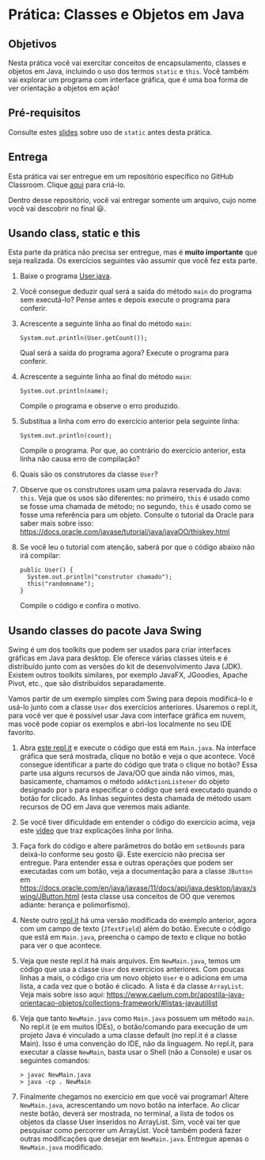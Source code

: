 # Prática: Classes e Objetos em Java


## Objetivos
Nesta prática você vai exercitar conceitos de encapsulamento, classes e objetos em Java, incluindo o uso dos termos `static` e `this`. Você também vai explorar um programa com interface gráfica, que é uma boa forma de ver orientação a objetos em ação!

## Pré-requisitos

Consulte estes [slides](https://docs.google.com/presentation/d/1fdbKfM4GmvfZxQVXi_5fBL7HetkdCx74z-Ih0vjmQZw/edit?usp=sharing) sobre uso de `static` antes desta prática.

## Entrega

Esta prática vai ser entregue em um repositório específico no GitHub Classroom. Clique [aqui](https://classroom.github.com/a/YIR36uYO) para criá-lo. 

Dentro desse repositório, você vai entregar somente um arquivo, cujo nome você vai descobrir no final :smiley:.



## Usando class, static e this



Esta parte da prática não precisa ser entregue, mas é **muito importante** que seja realizada. Os exercícios seguintes vão assumir que você fez esta parte.

1. Baixe o programa [User.java](src/User.java).

2. Você consegue deduzir qual será a saída do método `main` do programa sem executá-lo? Pense antes e depois execute o programa para conferir.

3. Acrescente a seguinte linha ao final do método `main`:
   ```
   System.out.println(User.getCount());
   ```
   Qual será a saída do programa agora? Execute o programa para conferir.
   
4. Acrescente a seguinte linha ao final do método `main`:
   ```
   System.out.println(name);
   ```
   Compile o programa e observe o erro produzido.

5. Substitua a linha com erro do exercício anterior pela seguinte linha:
   ```
   System.out.println(count);
   ```
   Compile o programa. Por que, ao contrário do exercício anterior, esta linha não causa erro de compilação?
   
6. Quais são os construtores da classe `User`?

7. Observe que os construtores usam uma palavra reservada do Java: `this`.  Veja que os usos são diferentes: no primeiro, `this` é usado como se fosse uma chamada de método; no segundo, `this` é usado como se fosse uma referência para um objeto. Consulte o tutorial da Oracle para saber mais sobre isso: https://docs.oracle.com/javase/tutorial/java/javaOO/thiskey.html


8. Se você leu o tutorial com atenção, saberá por que o código abaixo não irá compilar:
   ```
   public User() {
     System.out.println("construtor chamado");
     this("randomname");
   }
   ```
   Compile o código e confira o motivo.
   


## Usando classes do pacote Java Swing
   
   
Swing é um dos toolkits que podem ser usados para criar interfaces gráficas em Java para desktop. Ele oferece várias classes úteis e é distribuído junto com as versões do kit de desenvolvimento Java (JDK). Existem outros toolkits similares, por exemplo JavaFX, JGoodies, Apache Pivot, etc., que são distribuídos separadamente.

Vamos partir de um exemplo simples com Swing para depois modificá-lo e usá-lo junto com a classe `User` dos exercícios anteriores. Usaremos o repl.it, para você ver que é possível usar Java com interface gráfica em nuvem, mas você pode copiar os exemplos e abri-los localmente no seu IDE favorito.

1. Abra [este repl.it](https://repl.it/@AndreaSchwertne/java03swing) e execute o código que está em `Main.java`.  Na interface gráfica que será mostrada, clique no botão e veja o que acontece. Você consegue identificar a parte do código que trata o clique no botão? Essa parte usa alguns recursos de Java/OO que ainda não vimos, mas, basicamente, chamamos o método `addActionListener` do objeto designado por `b` para especificar o código que será executado quando o botão for clicado. As linhas seguintes desta chamada de método usam recursos de OO em Java que veremos mais adiante.


2. Se você tiver dificuldade em entender o código do exercício acima, veja este [vídeo](https://drive.google.com/file/d/1WiuyRxfp6PPM5eCvksbB_2e-bRlmZHid/view?usp=sharing) que traz explicações linha por linha.

2. Faça fork do código e altere parâmetros do botão em `setBounds` para deixá-lo conforme seu gosto :smiley:.  Este exercício não precisa ser entregue. Para entender essa e outras operações que podem ser executadas com um botão, veja a documentação para a classe `JButton` em https://docs.oracle.com/en/java/javase/11/docs/api/java.desktop/javax/swing/JButton.html (esta classe usa conceitos de OO que veremos adiante: herança e polimorfismo).

3. Neste outro [repl.it](https://repl.it/@AndreaSchwertne/java03swinguser) há uma versão modificada do exemplo anterior, agora com um campo de texto (`JTextField`) além do botão. Execute o código que está em `Main.java`, preencha o campo de texto e clique no botão para ver o que acontece.

4. Veja que neste repl.it há mais arquivos. Em `NewMain.java`, temos um código que usa a classe `User` dos exercícios anteriores. Com poucas linhas a mais, o código cria um novo objeto `User` e o adiciona em uma lista, a cada vez que o botão é clicado. A lista é da classe `ArrayList`. Veja mais sobre isso aqui: https://www.caelum.com.br/apostila-java-orientacao-objetos/collections-framework/#listas-javautillist

5. Veja que tanto `NewMain.java` como `Main.java` possuem um método `main`. No repl.it (e em muitos IDEs), o botão/comando para execução de um projeto Java é vinculado a uma classe default (no repl.it é a classe Main). Isso é uma convenção do IDE, não da linguagem. No repl.it, para executar a classe `NewMain`, basta usar o Shell (não a Console) e usar os seguintes comandos: 
   ```
   > javac NewMain.java
   > java -cp . NewMain
   ```

6. Finalmente chegamos no exercício em que você vai programar! Altere `NewMain.java`, acrescentando um novo botão na interface. Ao clicar neste botão, deverá ser mostrada, no terminal, a lista de todos os objetos da classe User inseridos no ArrayList. Sim, você vai ter que pesquisar como percorrer um ArrayList. Você também poderá fazer outras modificações que desejar em `NewMain.java`. Entregue apenas o `NewMain.java` modificado.




























